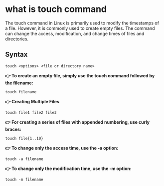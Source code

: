 
#  what is touch command

The touch command in Linux is primarily used to modify the timestamps of a file. However, it is commonly used to create empty files. The command can change the access, modification, and change times of files and directories.

## Syntax
```
touch <options> <file or directory name>
```

**👉  To create an empty file, simply use the touch command followed by the filename:**
```
touch filename
```

**👉  Creating Multiple Files**
```
touch file1 file2 file3
```

**👉  For creating a series of files with appended numbering, use curly braces:**
```
touch file{1..10}
```

**👉  To change only the access time, use the -a option:**
```
touch -a filename
```

**👉  To change only the modification time, use the -m option:**
```
touch -m filename
```
